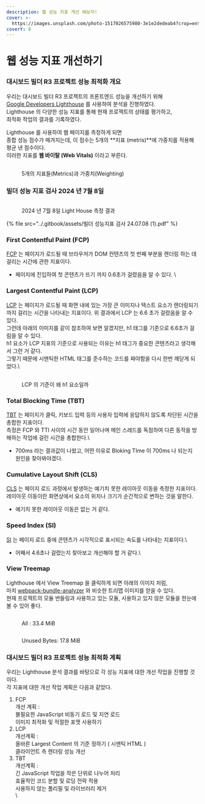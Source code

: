 ```yaml
---
description: 웹 성능 지표 개선 해보자!
cover: >-
  https://images.unsplash.com/photo-1517026575980-3e1e2dedeab4?crop=entropy&cs=srgb&fm=jpg&ixid=M3wxOTcwMjR8MHwxfHNlYXJjaHw1fHxHYXVnZXxlbnwwfHx8fDE3MjA1OTMzMTd8MA&ixlib=rb-4.0.3&q=85
coverY: 0
---
```


# 웹 성능 지표 개선하기

### 대시보드 빌더 R3 프로젝트 성능 최적화 개요

우리는 대시보드 빌더 R3 프로젝트의 프론트엔드 성능을 개선하기 위해 \
[Google Developers Lighthouse](https://developer.chrome.com/docs/lighthouse) 를 사용하여 분석을 진행하였다.\
Lighthouse 의 다양한 성능 지표를 통해 현재 프로젝트의 상태를 평가하고, \
최적화 작업의 결과를 기록하였다.



Lighthouse 를 사용하여 웹 페이지를 측정하게 되면 \
종합 성능 점수가 매겨지는데, 이 점수는 5개의 **지표 (metris)**에 가중치를 적용해 평균 낸 점수이다.\
이러한 지표를 **웹 바이탈 (Web Vitals)** 이라고 부른다.

<figure><img src="../.gitbook/assets/image (2) (1).png" alt=""><figcaption><p>5개의 지표들(Metrics)과 가중치(Weighting)</p></figcaption></figure>

### 빌더 성능 지표 검사 2024 년 7월 8일

<figure><img src="../.gitbook/assets/image (10).png" alt=""><figcaption><p>2024 년 7월 8일 Light House 측정 결과</p></figcaption></figure>

{% file src="../.gitbook/assets/빌더 성능지표 검사 24.07.08 (1).pdf" %}

### First Contentful Paint (FCP)

[FCP](https://developer.chrome.com/docs/lighthouse/performance/first-contentful-paint) 는 페이지가 로드될 때 브라우저가 DOM 컨텐츠의 첫 번째 부분을 렌더링 하는 데 걸리는 시간에 관한 지표이다.

* 페이지에 진입하여 첫 콘텐츠가 뜨기 까지 0.6초가 걸렸음을 알 수 있다. \


### Largest Contentful Paint (LCP)

[LCP](https://developer.chrome.com/docs/lighthouse/performance/lighthouse-largest-contentful-paint) 는 페이지가 로드될 때 화면 내에 있는 가장 큰 이미지나 텍스트 요소가 렌더링되기까지 걸리는 시간을 나타내는 지표이다. 위 결과에서 LCP 는 6.6 초가 걸렸음을 알 수 있다.\
그런데 아래의 이미지를 같이 참조하여 보면 알겠지만, h1 태그를 기준으로 6.6초가 걸림을 알 수 있다.\
h1 요소가 LCP 지표의 기준으로 사용되는 이유는 h1 태그가 중요한 콘텐츠라고 생각해서 그런 거 같다.\
그렇기 때문에 시맨틱한 HTML 태그를 준수하는 코드를 짜야함을 다시 한번 깨닫게 되었다.\


<figure><img src="../.gitbook/assets/image (6).png" alt=""><figcaption><p>LCP 의 기준이 왜 h1 요소일까</p></figcaption></figure>

### Total Blocking Time (TBT)

[TBT](https://developer.chrome.com/docs/lighthouse/performance/lighthouse-largest-contentful-paint) 는 페이지가 클릭, 키보드 입력 등의 사용자 입력에 응답하지 않도록 차단된 시간을 총합한 지표이다.\
측정은 FCP 와 TTI 사이의 시간 동안 일어나며 메인 스레드를 독점하여 다른 동작을 방해하는 작업에 걸린 시간을 총합한다.\


* 700ms 라는 결과값이 나왔고, 어떤 이유로 Bloking TIme 이 700ms 나 되는지 원인을 찾아봐야겠다.



### Cumulative Layout Shift (CLS)

[CLS](https://web.dev/articles/cls) 는 페이지 로드 과정에서 발생하는 예기치 못한 레이아웃 이동을 측정한 지표이다. 레이아웃 이동이란 화면상에서 요소의 위치나 크기가 순간적으로 변하는 것을 말한다.



* 예기치 못한 레이아웃 이동은 없는 거 같다.



### Speed Index (SI)

[SI](https://developer.chrome.com/docs/lighthouse/performance/speed-index) 는 페이지 로드 중에 콘텐츠가 시각적으로 표시되는 속도를 나타내는 지표이다.\


* 어째서 4.6초나 걸렸는지 찾아보고 개선해야 할 거 같다.\


### View Treemap

Lighthouse 에서 View Treemap 을 클릭하게 되면 아래의 이미지 처럼,\
마치 [webpack-bundle-analyzer](https://www.npmjs.com/package/webpack-bundle-analyzer) 와 비슷한 트리맵 이미지를 얻을 수 있다. \
현재 프로젝트의 모듈 번들링과 사용하고 있는 모듈, 사용하고 있지 않은 모듈을 한눈에 볼 수 있어 좋다.



<figure><img src="../.gitbook/assets/image (8).png" alt=""><figcaption><p>All : 33.4 MiB</p></figcaption></figure>

<figure><img src="../.gitbook/assets/image (3) (1).png" alt=""><figcaption><p>Unused Bytes: 17.8 MiB</p></figcaption></figure>



### 대시보드 빌더 R3 프로젝트 성능 최적화 계획

우리는 Lighthouse 분석 결과를 바탕으로 각 성능 지표에 대한 개선 작업을 진행할 것이다.\
각 지표에 대한 개선 작업 계획은 다음과 같았다.



1. FCP\
   개선 계획 : \
   불필요한 JavaScript 비동기 로드 및 지연 로드\
   이미지 최적화 및 적절한 포맷 사용하기
2. LCP\
   개선계획 : \
   올바른 Largest Content 의 기준 정하기 ( 시맨틱 HTML )\
   클라이언트 측 렌더링 성능 개선
3. TBT\
   개선계획 : \
   긴 JavaScript 작업을 작은 단위로 나누어 처리\
   효율적인 코드 분할 및 로딩 전략 적용\
   사용하지 않는 폴리필 및 라이브러리 제거\
   \




